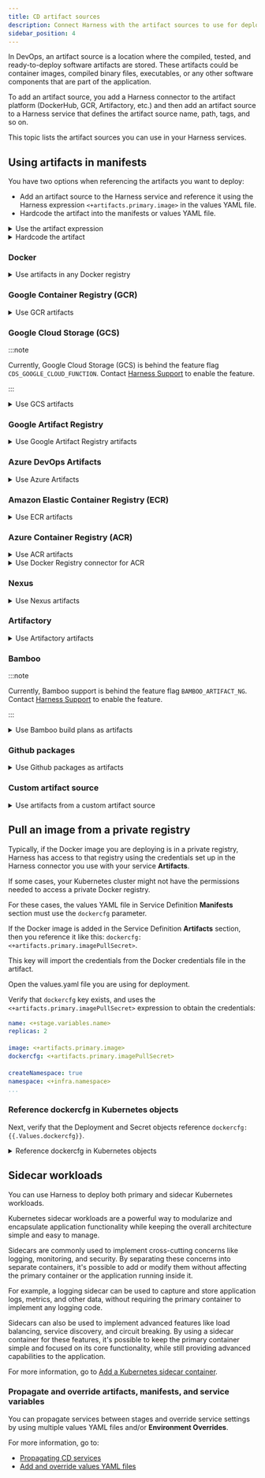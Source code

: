 ```yaml
---
title: CD artifact sources
description: Connect Harness with the artifact sources to use for deployments.
sidebar_position: 4
---
```


In DevOps, an artifact source is a location where the compiled, tested, and ready-to-deploy software artifacts are stored. These artifacts could be container images, compiled binary files, executables, or any other software components that are part of the application.

To add an artifact source, you add a Harness connector to the artifact platform (DockerHub, GCR, Artifactory, etc.) and then add an artifact source to a Harness service that defines the artifact source name, path, tags, and so on.

This topic lists the artifact sources you can use in your Harness services. 

## Using artifacts in manifests

You have two options when referencing the artifacts you want to deploy:

- Add an artifact source to the Harness service and reference it using the Harness expression `<+artifacts.primary.image>` in the values YAML file.
- Hardcode the artifact into the manifests or values YAML file.

<details>
<summary>Use the artifact expression</summary>

Add the image location to Harness as an artifact in the **Artifacts** section of the service.

![](static/kubernetes-services-07.png)

This allows you to reference the image in your values YAML files using the Harness expression `<+artifacts.primary.image>`.

```yaml
...  
image: <+artifacts.primary.image>  
...
```

You cannot use Harness variables expressions in your Kubernetes object manifest files. You can only use Harness variables expressions in values YAML files, or Kustomize Patch file.

When you select the artifact repo for the artifact, like a Docker Hub repo, you specify the artifact and tag/version to use. 

You can select a specific tag/version, use a [runtime input](https://developer.harness.io/docs/platform/references/runtime-inputs/) so that you are prompted for the tag/version when you run the pipeline, or you can use an Harness variable expression to pass in the tag/version at execution.

Here's an example where a runtime input is used and you select which image version/tag to deploy.

![](static/kubernetes-services-08.png)

With a Harness artifact, you can template your manifests, detaching them from a hardcoded location. This makes your manifests reusable and dynamic.

</details>

<details>
<summary>Hardcode the artifact</summary>

If a Docker image location is hardcoded in your Kubernetes manifest (for example, `image: nginx:1.14.2`), then you can simply add the manifest to Harness in **Manifests** and Kubernetes will pull the image during deployment.

When you hardcode the artifact in your manifests, any artifacts added to your Harness service are ignored.
</details>


### Docker

<details>
<summary>Use artifacts in any Docker registry</summary>

```mdx-code-block
import Tabs5 from '@theme/Tabs';
import TabItem5 from '@theme/TabItem';
```
```mdx-code-block
<Tabs5>
  <TabItem5 value="YAML" label="YAML" default>
```

To use a Docker artifact, you create or use a Harness connector to connect to your Docker repo and then use that connector in your Harness service and reference the artifact to use.

<details>
<summary>Docker connector YAML</summary>

```yaml
connector:
  name: Docker Hub with Pwd
  identifier: Docker_Hub_with_Pwd
  description: ""
  orgIdentifier: default
  projectIdentifier: CD_Docs
  type: DockerRegistry
  spec:
    dockerRegistryUrl: https://index.docker.io/v2/
    providerType: DockerHub
    auth:
      type: UsernamePassword
      spec:
        username: johndoe
        passwordRef: Docker_Hub_Pwd
    executeOnDelegate: false
```

</details>

<details>
<summary>Service using Docker artifact YAML</summary>

```yaml
service:
  name: Example K8s2
  identifier: Example_K8s2
  serviceDefinition:
    type: Kubernetes
    spec:
      manifests:
        - manifest:
            identifier: myapp
            type: K8sManifest
            spec:
              store:
                type: Harness
                spec:
                  files:
                    - /Templates/deployment.yaml
              valuesPaths:
                - /values.yaml
              skipResourceVersioning: false
      artifacts:
        primary:
          primaryArtifactRef: <+input>
          sources:
            - spec:
                connectorRef: Docker_Hub_with_Pwd
                imagePath: library/nginx
                tag: stable-perl
              identifier: myimage
              type: DockerRegistry
  gitOpsEnabled: false

```
</details>



```mdx-code-block
  </TabItem5>
  <TabItem5 value="API" label="API">
```

Create the Docker connector using the [Create a Connector](https://apidocs.harness.io/tag/Connectors#operation/createConnector) API.

<details>
<summary>Docker connector example</summary>

```yaml
curl --location --request POST 'https://app.harness.io/gateway/ng/api/connectors?accountIdentifier=123456' \
--header 'Content-Type: text/yaml' \
--header 'x-api-key: pat.123456.123456' \
--data-raw 'connector:
  name: dockerhub
  identifier: dockerhub
  description: ""
  tags: {}
  orgIdentifier: default
  projectIdentifier: APISample
  type: DockerRegistry
  spec:
    dockerRegistryUrl: https://index.docker.io/v2/
    providerType: DockerHub
    auth:
      type: Anonymous'
```
</details>

Create a service with an artifact source that uses the connector using the [Create Services](https://apidocs.harness.io/tag/Services#operation/createServicesV2) API.


```mdx-code-block
  </TabItem5>
  <TabItem5 value="Terraform Provider" label="Terraform Provider">
```

For the Terraform Provider Docker connector resource, go to [harness_platform_connector_docker](https://registry.terraform.io/providers/harness/harness/latest/docs/resources/platform_connector_docker).

<details>
<summary>Docker connector example</summary>

```json
# credentials anonymous
resource "harness_platform_connector_docker" "test" {
  identifier  = "identifer"
  name        = "name"
  description = "test"
  tags        = ["foo:bar"]

  type               = "DockerHub"
  url                = "https://hub.docker.com"
  delegate_selectors = ["harness-delegate"]
}

# credentials username password
resource "harness_platform_connector_docker" "test" {
  identifier  = "identifer"
  name        = "name"
  description = "test"
  tags        = ["foo:bar"]

  type               = "DockerHub"
  url                = "https://hub.docker.com"
  delegate_selectors = ["harness-delegate"]
  credentials {
    username     = "admin"
    password_ref = "account.secret_id"
  }
}
```
</details>

For the Terraform Provider service resource, go to [harness_platform_service](https://registry.terraform.io/providers/harness/harness/latest/docs/resources/platform_service).

<details>
<summary>Service example</summary>

```json
resource "harness_platform_service" "example" {
  identifier  = "identifier"
  name        = "name"
  description = "test"
  org_id      = "org_id"
  project_id  = "project_id"

  ## SERVICE V2 UPDATE
  ## We now take in a YAML that can define the service definition for a given Service
  ## It isn't mandatory for Service creation 
  ## It is mandatory for Service use in a pipeline

 yaml = <<-EOT
              service:
                name: Example K8s2
                identifier: Example_K8s2
                serviceDefinition:
                  type: Kubernetes
                  spec:
                    manifests:
                      - manifest:
                          identifier: myapp
                          type: K8sManifest
                          spec:
                            store:
                              type: Harness
                              spec:
                                files:
                                  - /Templates/deployment.yaml
                            valuesPaths:
                              - /values.yaml
                            skipResourceVersioning: false
                    artifacts:
                      primary:
                        primaryArtifactRef: <+input>
                        sources:
                          - spec:
                              connectorRef: Docker_Hub_with_Pwd
                              imagePath: library/nginx
                              tag: stable-perl
                            identifier: myimage
                            type: DockerRegistry
                gitOpsEnabled: false
              EOT
}
```
</details>

```mdx-code-block
  </TabItem5>
  <TabItem5 value="Harness Manager" label="Harness Manager">
```

To add an artifact from a Docker registry, do the following:

1. In your project, in CD (Deployments), select **Services**.
2. Select **Manage Services**, and then select **New Service**.
3. Enter a name for the service and select **Save**.
4. Select **Configuration**.
5. In **Service Definition**, select **Kubernetes**.
6. In **Artifacts**, select **Add Artifact Source**.
7. In **Select Artifact Repository Type**, select the registry where your Docker artifact is hosted. For this example, we'll select **Docker Registry**, and then click **Continue**.
8. Select or create a [Docker Registry Connector](https://developer.harness.io/docs/platform/connectors/cloud-providers/ref-cloud-providers/docker-registry-connector-settings-reference/).
9.  Select **Continue**.
10. In **Artifact Source Name**, enter a name that identifies your artifact.
11. In **Image path**, enter the name of the artifact you want to deploy, such as `library/nginx` or `jsmtih/privateimage`.

    Official images in public repos often need the label `library`, e.g. `library/tomcat`.

    Wildcards are not supported.
12. In **Tag**, enter or select the [Docker image tag](https://docs.docker.com/engine/reference/commandline/tag/) for the image.
    
    ![](static/kubernetes-services-09.png)
13. Click **Submit**.
14. The Artifact is added to the Service Definition.

```mdx-code-block
  </TabItem5>
</Tabs5>
```

#### Important notes

- For pulling Docker images from Docker repos, Harness is restricted by the limits of the Docker repo. For example, [Docker Hub limits](https://docs.docker.com/docker-hub/download-rate-limit/).
- The maximum number of artifact image tags fetched by Harness that is 10000.

</details>




### Google Container Registry (GCR)

<details>
<summary>Use GCR artifacts</summary>

You connect to GCR using a Harness GCP Connector. For details on all the GCR requirements for the GCP Connector, see [Google Cloud Platform (GCP) Connector Settings Reference](https://developer.harness.io/docs/platform/Connectors/Cloud-providers/ref-cloud-providers/gcs-connector-settings-reference).

```mdx-code-block
import Tabs6 from '@theme/Tabs';
import TabItem6 from '@theme/TabItem';
```
```mdx-code-block
<Tabs6>
  <TabItem6 value="YAML" label="YAML" default>
```

To use a GCR artifact, you create or use a Harness GCP Connector to connect to GCR repo and then use that connector in your Harness service and reference the artifact to use.

<details>
<summary>GCP connector YAML</summary>

This example uses a Harness delegate installed in GCP for credentials.

```yaml
connector:
  name: GCR
  identifier: GCR
  description: ""
  orgIdentifier: default
  projectIdentifier: CD_Docs
  type: Gcp
  spec:
    credential:
      type: InheritFromDelegate
    delegateSelectors:
      - gcpdocplay
    executeOnDelegate: true
```

</details>

<details>
<summary>Service using GCR artifact YAML</summary>

```yaml
service:
  name: Google Artifact
  identifier: Google_Artifact
  serviceDefinition:
    type: Kubernetes
    spec:
      manifests:
        - manifest:
            identifier: manifests
            type: K8sManifest
            spec:
              store:
                type: Harness
                spec:
                  files:
                    - account:/Templates
              valuesPaths:
                - account:/values.yaml
              skipResourceVersioning: false
      artifacts:
        primary:
          primaryArtifactRef: <+input>
          sources:
            - spec:
                connectorRef: GCR
                imagePath: docs-play/todolist-sample
                tag: <+input>
                registryHostname: gcr.io
              identifier: myapp
              type: Gcr
  gitOpsEnabled: false
```
</details>

```mdx-code-block
  </TabItem6>
  <TabItem6 value="API" label="API">
```
Create the GCR connector using the [Create a Connector](https://apidocs.harness.io/tag/Connectors#operation/createConnector) API.

<details>
<summary>GCR connector example</summary>

```curl
curl --location --request POST 'https://app.harness.io/gateway/ng/api/connectors?accountIdentifier=12345' \
--header 'Content-Type: text/yaml' \
--header 'x-api-key: pat.12345.6789' \
--data-raw 'connector:
  name: GCRexample
  identifier: GCRexample
  description: ""
  orgIdentifier: default
  projectIdentifier: CD_Docs
  type: Gcp
  spec:
    credential:
      type: InheritFromDelegate
    delegateSelectors:
      - gcpdocplay
    executeOnDelegate: true'
```
</details>

Create a service with an artifact source that uses the connector using the [Create Services](https://apidocs.harness.io/tag/Services#operation/createServicesV2) API.

```mdx-code-block
  </TabItem6>
  <TabItem6 value="Terraform Provider" label="Terraform Provider">
```

For the Terraform Provider GCP connector resource, go to [harness_platform_connector_gcp](https://registry.terraform.io/providers/harness/harness/latest/docs/resources/platform_connector_gcp).

<details>
<summary>GCP connector example</summary>

```json
# Credential manual
resource "harness_platform_connector_gcp" "test" {
  identifier  = "identifier"
  name        = "name"
  description = "test"
  tags        = ["foo:bar"]

  manual {
    secret_key_ref     = "account.secret_id"
    delegate_selectors = ["harness-delegate"]
  }
}

# Credentials inherit_from_delegate
resource "harness_platform_connector_gcp" "test" {
  identifier  = "identifier"
  name        = "name"
  description = "test"
  tags        = ["foo:bar"]

  inherit_from_delegate {
    delegate_selectors = ["harness-delegate"]
  }
}
```
</details>

For the Terraform Provider service resource, go to [harness_platform_service](https://registry.terraform.io/providers/harness/harness/latest/docs/resources/platform_service).

```mdx-code-block
  </TabItem6>
  <TabItem6 value="Harness Manager" label="Harness Manager">
```

You connect to GCR using a Harness GCP Connector. For details on all the GCR requirements for the GCP Connector, see [Google Cloud Platform (GCP) Connector Settings Reference](https://developer.harness.io/docs/platform/connectors/cloud-providers/connect-to-google-cloud-platform-gcp/).

To add an artifact from GCR, do the following:

1. In your project, in CD (Deployments), select **Services**.
2. Select **Manage Services**, and then select **New Service**.
3. Enter a name for the service and select **Save**.
4. Select **Configuration**.
5. In **Service Definition**, select **Kubernetes**.
6. In **Artifacts**, select **Add Artifact Source**.
7. In **Select Artifact Repository Type**, click **GCR**, and then click **Continue**.
8. In **GCR Repository**, select or create a [Google Cloud Platform (GCP) Connector](https://developer.harness.io/docs/platform/connectors/cloud-providers/connect-to-google-cloud-platform-gcp/) that connects to the GCP account where the GCR registry is located.
9. Click **Continue**.
10. In **Artifact Source Name**, enter a name for the artifact.
11. In **GCR Registry URL**, select the GCR registry host name, for example `gcr.io`.
12. In **Image Path**, enter the name of the artifact you want to deploy.

    Images in repos need to reference a path starting with the project Id that the artifact is in, for example: `myproject-id/image-name`.
13. In **Tag**, enter or select the [Docker image tag](https://docs.docker.com/engine/reference/commandline/tag/) for the image or select a [runtime input or expression](https://developer.harness.io/docs/platform/references/runtime-inputs/).
    
    ![](static/kubernetes-services-10.png)
    
    If you use runtime input, when you deploy the pipeline, Harness will pull the list of tags from the repo and prompt you to select one.
14. Click **Submit**.
    
    The Artifact is added to the **Service Definition**.

```mdx-code-block
  </TabItem6>
</Tabs6>
```

#### Permissions

For Google Container Registry (GCR), the following roles are required:

- Storage Object Viewer (roles/storage.objectViewer)
- Storage Object Admin (roles/storage.objectAdmin)

For more information, go to the GCP documentation about [Cloud IAM roles for Cloud Storage](https://cloud.google.com/storage/docs/access-control/iam-roles).

Ensure the Harness delegate you have installed can reach `storage.cloud.google.com` and your GCR registry host name, for example `gcr.io`. 

</details>

### Google Cloud Storage (GCS)

:::note

Currently, Google Cloud Storage (GCS) is behind the feature flag `CDS_GOOGLE_CLOUD_FUNCTION`. Contact [Harness Support](mailto:support@harness.io) to enable the feature.

:::

<details>
<summary>Use GCS artifacts</summary>

You connect to GCS using a Harness GCP Connector. For details on all the GCS requirements for the GCP Connector, see [Google Cloud Platform (GCP) Connector Settings Reference](https://developer.harness.io/docs/platform/Connectors/Cloud-providers/ref-cloud-providers/gcs-connector-settings-reference).

```mdx-code-block
import Tabs13 from '@theme/Tabs';
import TabItem13 from '@theme/TabItem';
```
```mdx-code-block
<Tabs13>
  <TabItem13 value="YAML" label="YAML" default>
```

To use a GCS artifact, you create or use a Harness GCP Connector to connect to GCS bucket and then use that connector in your Harness service and reference the artifact to use.

<details>
<summary>GCP connector YAML</summary>

This example uses a Harness delegate installed in GCP for credentials.

```yaml
connector:
  name: GCS
  identifier: GCS
  description: ""
  orgIdentifier: default
  projectIdentifier: CD_Docs
  type: 
  spec:
    credential:
      type: InheritFromDelegate
    delegateSelectors:
      - gcpdocplay
    executeOnDelegate: true
```

</details>

<details>
<summary>Service using GCS artifact YAML</summary>

```yaml
service:
  name: GCS
  identifier: GCS
  tags: {}
  serviceDefinition:
    spec:
      artifacts:
        primary:
          primaryArtifactRef: <+input>
          sources:
            - spec:
                connectorRef: GCP_Connector
                project: myapp
                bucket: functions
                artifactPath: myfunction.zip
              identifier: myfunction
              type: GoogleCloudStorage
      manifests:
        - manifest:
            identifier: myfunction
            type: GoogleCloudFunctionDefinition
            spec:
              store:
                type: Harness
                spec:
                  files:
                    - /google-cloud-function/myfunction
    type: GoogleCloudFunctions
```
</details>

```mdx-code-block
  </TabItem13>
  <TabItem13 value="API" label="API">
```
Create the GCP connector using the [Create a Connector](https://apidocs.harness.io/tag/Connectors#operation/createConnector) API.

<details>
<summary>GCP connector example</summary>

```curl
--header 'Content-Type: text/yaml' \
--header 'x-api-key: pat.12345.6789' \
--data-raw 'connector:
  name: GCXexample
  identifier: GCSexample
  description: ""
  orgIdentifier: default
  projectIdentifier: CD_Docs
  type: Gcp
  spec:
    credential:
      type: InheritFromDelegate
    delegateSelectors:
      - gcpdocplay
    executeOnDelegate: true'
```
</details>

Create a service with an artifact source that uses the connector using the [Create Services](https://apidocs.harness.io/tag/Services#operation/createServicesV2) API.

```mdx-code-block
  </TabItem13>
  <TabItem13 value="Terraform Provider" label="Terraform Provider">
```

For the Terraform Provider GCP connector resource, go to [harness_platform_connector_gcp](https://registry.terraform.io/providers/harness/harness/latest/docs/resources/platform_connector_gcp).

<details>
<summary>GCP connector example</summary>

```json
# Credential manual
resource "harness_platform_connector_gcp" "test" {
  identifier  = "identifier"
  name        = "name"
  description = "test"
  tags        = ["foo:bar"]

  manual {
    secret_key_ref     = "account.secret_id"
    delegate_selectors = ["harness-delegate"]
  }
}

# Credentials inherit_from_delegate
resource "harness_platform_connector_gcp" "test" {
  identifier  = "identifier"
  name        = "name"
  description = "test"
  tags        = ["foo:bar"]

  inherit_from_delegate {
    delegate_selectors = ["harness-delegate"]
  }
}
```
</details>

For the Terraform Provider service resource, go to [harness_platform_service](https://registry.terraform.io/providers/harness/harness/latest/docs/resources/platform_service).

```mdx-code-block
  </TabItem13>
  <TabItem13 value="Harness Manager" label="Harness Manager">
```


You connect to GCS using a Harness GCP Connector. For details on all the GCS requirements for the GCP Connector, see [Google Cloud Platform (GCP) Connector Settings Reference](https://developer.harness.io/docs/platform/connectors/cloud-providers/connect-to-google-cloud-platform-gcp/).

To add an artifact from GCS, do the following:

1. In your project, in CD (Deployments), select **Services**.
2. Select **Manage Services**, and then select **New Service**.
3. Enter a name for the service and select **Save**.
4. Select **Configuration**.
5. In **Service Definition**, select **Google Cloud Functions**.
6. In **Artifacts**, select **Add Artifact Source**.
7. In **Select Artifact Repository Type**, click **Google Cloud Storage**, and then click **Continue**.
8. In **Google Cloud Storage Repository**, select or create a [Google Cloud Platform (GCP) Connector](https://developer.harness.io/docs/platform/connectors/cloud-providers/connect-to-google-cloud-platform-gcp/) that connects to the GCP account where the GCS bucket is located.
9. Click **Continue**.
10. In **Project**, select the GCP project where the bucket is located.
11. In **Bucket**, select the GCS bucket.
12. In **Artifact Path**, select the name of the artifact you want to deploy.
13. Click **Submit**.
    
    The Artifact is added to the **Service Definition**.

```mdx-code-block
  </TabItem13>
</Tabs13>
```

#### Permissions

For Google Cloud Storage (GCS), the following roles are required:

- Storage Object Viewer (roles/storage.objectViewer)
- Storage Object Admin (roles/storage.objectAdmin)

For more information, go to the GCP documentation about [Cloud IAM roles for Cloud Storage](https://cloud.google.com/storage/docs/access-control/iam-roles).

</details>

### Google Artifact Registry

<details>
<summary>Use Google Artifact Registry artifacts</summary>

You connect to Google Artifact Registry using a Harness GCP Connector. 

For details on all the Google Artifact Registry requirements for the GCP Connector, see [Google Cloud Platform (GCP) Connector Settings Reference](https://developer.harness.io/docs/platform/connectors/cloud-providers/connect-to-google-cloud-platform-gcp/).

```mdx-code-block
import Tabs7 from '@theme/Tabs';
import TabItem7 from '@theme/TabItem';
```
```mdx-code-block
<Tabs7>
  <TabItem7 value="YAML" label="YAML" default>
```

This example uses a Harness delegate installed in GCP for credentials.

<details>
<summary>Google Artifact Registry connector YAML</summary>

```yaml
connector:
  name: Google Artifact Registry
  identifier: Google_Artifact_Registry
  description: ""
  orgIdentifier: default
  projectIdentifier: CD_Docs
  type: Gcp
  spec:
    credential:
      type: InheritFromDelegate
    delegateSelectors:
      - gcpdocplay
    executeOnDelegate: true
```
</details>

<details>
<summary>Service using Google Artifact Registry artifact YAML</summary>

```yaml
service:
  name: Google Artifact Registry
  identifier: Google_Artifact_Registry
  tags: {}
  serviceDefinition:
    spec:
      manifests:
        - manifest:
            identifier: myapp
            type: K8sManifest
            spec:
              store:
                type: Harness
                spec:
                  files:
                    - /Templates
              valuesPaths:
                - /values.yaml
              skipResourceVersioning: false
              enableDeclarativeRollback: false
      artifacts:
        primary:
          primaryArtifactRef: <+input>
          sources:
            - identifier: myapp
              spec:
                connectorRef: Google_Artifact_Registry
                repositoryType: docker
                project: docs-play
                region: us-central1
                repositoryName: quickstart-docker-repo
                package: quickstart-docker-repo
                version: <+input>
              type: GoogleArtifactRegistry
    type: Kubernetes

```
</details>

```mdx-code-block
  </TabItem7>
  <TabItem7 value="API" label="API">
```

Create the Google Artifact Registry connector using the [Create a Connector](https://apidocs.harness.io/tag/Connectors#operation/createConnector) API.

<details>
<summary>GCR connector example</summary>

```curl
curl --location --request POST 'https://app.harness.io/gateway/ng/api/connectors?accountIdentifier=12345' \
--header 'Content-Type: text/yaml' \
--header 'x-api-key: pat.12345.6789' \
--data-raw 'connector:
  name: Google Artifact Registry
  identifier: Google_Artifact_Registry
  description: ""
  orgIdentifier: default
  projectIdentifier: CD_Docs
  type: Gcp
  spec:
    credential:
      type: InheritFromDelegate
    delegateSelectors:
      - gcpdocplay
    executeOnDelegate: true'
```
</details>

Create a service with an artifact source that uses the connector using the [Create Services](https://apidocs.harness.io/tag/Services#operation/createServicesV2) API.


```mdx-code-block
  </TabItem7>
  <TabItem7 value="Terraform Provider" label="Terraform Provider">
```

For the Terraform Provider GCP connector resource, go to [harness_platform_connector_gcp](https://registry.terraform.io/providers/harness/harness/latest/docs/resources/platform_connector_gcp).

<details>
<summary>GCP connector example</summary>

```json
# Credential manual
resource "harness_platform_connector_gcp" "test" {
  identifier  = "identifier"
  name        = "name"
  description = "test"
  tags        = ["foo:bar"]

  manual {
    secret_key_ref     = "account.secret_id"
    delegate_selectors = ["harness-delegate"]
  }
}

# Credentials inherit_from_delegate
resource "harness_platform_connector_gcp" "test" {
  identifier  = "identifier"
  name        = "name"
  description = "test"
  tags        = ["foo:bar"]

  inherit_from_delegate {
    delegate_selectors = ["harness-delegate"]
  }
}
```
</details>

For the Terraform Provider service resource, go to [harness_platform_service](https://registry.terraform.io/providers/harness/harness/latest/docs/resources/platform_service).

```mdx-code-block
  </TabItem7>
  <TabItem7 value="Harness Manager" label="Harness Manager">
```

You connect to Google Artifact Registry using a Harness GCP Connector. 

For details on all the Google Artifact Registry requirements for the GCP Connector, see [Google Cloud Platform (GCP) Connector Settings Reference](https://developer.harness.io/docs/platform/connectors/cloud-providers/connect-to-google-cloud-platform-gcp/).

To add an artifact from Google Artifact Registry, do the following:


1. In your project, in CD (Deployments), select **Services**.
2. Select **Manage Services**, and then select **New Service**.
3. Enter a name for the service and select **Save**.
4. Select **Configuration**.
5. In **Service Definition**, select **Kubernetes**.
6. In **Artifacts**, select **Add Artifact Source**.
7. In **Artifact Repository Type**, select **Google Artifact Registry**, and then select **Continue**.
8. In **GCP Connector**, select or create a [Google Cloud Platform (GCP) Connector](https://developer.harness.io/docs/platform/connectors/cloud-providers/connect-to-google-cloud-platform-gcp/) that connects to the GCP account where the Google Artifact Registry is located. 
9. Select **Continue**.
10. In **Artifact Details**, you are basically creating the pull command. For example:
    
    ```
    docker pull us-central1-docker.pkg.dev/docs-play/quickstart-docker-repo/quickstart-image:v1.0
    ```
12. In **Artifact Source Name**, enter a name for the artifact.
13. In **Repository Type**, select the format of the artifact.
14. In **Project**, enter the Id of the GCP project.
15. In **Region**, select the region where the repo is located.
16. In **Repository Name**, enter the name of the repo.
17. In **Package**, enter the artifact name.
18. In **Version Details**, select **Value** or **Regex**.
19. In **Version**, enter or select the [Docker image tag](https://docs.docker.com/engine/reference/commandline/tag/).
    
    ![](static/kubernetes-services-11.png)
    If you use runtime input, when you deploy the pipeline, Harness will pull the list of tags from the repo and prompt you to select one.

    :::note
    
    If you used Fixed Value in **Version** and Harness is not able to fetch the image tags, ensure that the GCP service account key used in the GCP connector credentials, or in the service account used to install the Harness delegate, has the required permissions. See the **Permissions** tab in this documentation. 
    
    :::
20. Click **Submit**.
    The Artifact is added to the **Service Definition**.


```mdx-code-block
  </TabItem7>
</Tabs7>
```

#### Permissions

For Google Artifact Registry, the following roles are required:

- Artifact Registry Reader
- Artifact Registry Writer

For more information, go to the GCP documentation [Configure roles and permissions](https://cloud.google.com/artifact-registry/docs/access-control).

Ensure the Harness delegate you have installed can reach your Google Artifact Registry region, for example `us-central1`. 

</details>


### Azure DevOps Artifacts

<details>
<summary>Use Azure Artifacts</summary>

You connect to your Azure DevOps artifacts using a Harness Azure Artifacts connector.

```mdx-code-block
import Tabs15 from '@theme/Tabs';
import TabItem15 from '@theme/TabItem';
```

<Tabs15>
  <TabItem15 value="YAML" label="YAML" default>


<details>
<summary>Azure Artifacts connector YAML</summary>

```yaml
connector:
  name: Azure Artifacts
  identifier: Azure_Artifacts
  description: ""
  orgIdentifier: default
  projectIdentifier: CD_Docs
  type: AzureArtifacts
  spec:
    azureArtifactsUrl: https://dev.azure.com/garvit-test
    auth:
      spec:
        type: PersonalAccessToken
        spec:
          tokenRef: azureartifactspat
    delegateSelectors:
      - gcpdocplay
    executeOnDelegate: true
```

</details>


<details>
<summary>Service using Azure Artifacts artifact YAML</summary>

```yaml
service:
  name: Azure Artifacts
  identifier: Azure_Artifacts
  tags: {}
  serviceDefinition:
    spec:
      artifacts:
        primary:
          primaryArtifactRef: <+input>
          sources:
            - identifier: mypackage
              spec:
                connectorRef: Azure_Artifacts
                scope: org
                feed: garvit-test
                packageType: maven
                package: com.mycompany.app:my-app
                version: 1.1-SNAPSHOT
              type: AzureArtifacts
    type: Ssh
```

</details>



```mdx-code-block
  </TabItem15>
  <TabItem15 value="API" label="API">
```

<details>
<summary>Azure Artifact connector example</summary>

Create the Azure Artifact connector using the [Create a Connector](https://apidocs.harness.io/tag/Connectors#operation/createConnector) API.


```yaml
curl --location --request POST 'https://app.harness.io/gateway/ng/api/connectors?accountIdentifier=12345' \
--header 'Content-Type: text/yaml' \
--header 'x-api-key: pat.12345.6789' \
--data-raw 'connector:
  name: Azure Artifacts
  identifier: Azure_Artifacts
  description: ""
  orgIdentifier: default
  projectIdentifier: CD_Docs
  type: AzureArtifacts
  spec:
    azureArtifactsUrl: https://dev.azure.com/garvit-test
    auth:
      spec:
        type: PersonalAccessToken
        spec:
          tokenRef: azureartifactspat
    delegateSelectors:
      - gcpdocplay
    executeOnDelegate: true'
```

</details>

Create a service with an artifact source that uses the connector using the [Create Services](https://apidocs.harness.io/tag/Services#operation/createServicesV2) API.

```mdx-code-block
  </TabItem15>
  <TabItem15 value="Harness Manager" label="Harness Manager">
```

<details>
<summary>Azure Artifact connector</summary>

1. In your Harness project, in **Connectors**, select **New Connector**, and then select **Azure Artifacts**.
2. Enter a name for the connector, and select **Continue**.
3. In **Azure Artifacts URL**, enter the Azure DevOps organization URL, for example, `https://dev.azure.com/my-org`.
4. In **Personal Access Token**, enter a PAT token for the Azure DevOps organization, and select **Continue**.
5. In **Delegates Setup**, select a delegate that has network connectivity to the Azure Cloud.
6. Save the connector.

</details>


<details>
<summary>Add an Azure Artifact artifact</summary>

1. In a Harness service, select **Configuration**.
2. In **Deployment Type**, select one of the [supported deployment types](#deployment-type-support).
3. In **Artifacts**, select **Add Artifact Source**.
4. In **Specify Artifact Repository Type**, select **Azure Artifacts**, and select **Continue**.
5. In **Azure Artifacts Repository**, select or create an Azure Artifacts connector that connects to your Azure DevOps organization, and then select **Continue**.
6. In **Artifact Details**, enter the following:
   1. **Artifact Source Identifier:** Enter the name for the artifact in Harness.
   2. **Scope:** Select **Org** or **Project**.
   3. **Feed:** Select the artifact feed.
   4. **Package Name:** Select the name of the package on Azure Artifacts.
   5. **Version:** Select the artifact version to use or set the option as a runtime input or expression.
7. Select **Submit**.

<docimage path={require('./static/c5a9e07628ab8f1c79c71ba7f19750797af1321378f1008563e8d58595c70d74.png')} width="60%" height="60%" title="Click to view full size image" />

</details>



```mdx-code-block
  </TabItem15>
</Tabs15>
```


#### Deployment type support

Azure DevOps Artifacts are can be used with the following Harness deployment types:

- SSH
- WinRM
- Azure Web Apps
- Tanzu

#### Package type support

Currently, Harness supports Maven and Nuget package types only.

#### Azure DevOps URL

This is the URL in your browser when you are in the Azure DevOps organization containing the projects and feed(s) you want to use.

For example, in this URL, `https://dev.azure.com/garvit-test/sample-project/_packaging?_a=feed&feed=other-feed`, you only need to use `https://dev.azure.com/garvit-test` in Harness connector **Azure DevOps URL** setting.

#### Permissions

You use an Azure DevOps Personal Access Token (PAT) to authenticate with Azure.

Create a Personal Access token as described in [Authenticate access with personal access tokens](https://docs.microsoft.com/en-us/azure/devops/organizations/accounts/use-personal-access-tokens-to-authenticate?view=azure-devops&tabs=preview-page) from Azure.

Next, copy the token and paste it in the Harness Encrypted Text secret you use for the PAT in the Harness Azure Artifacts connector.

The PAT must have the **Read** permission in **Packaging**.

<docimage path={require('./static/ee464a7fb77650d47cc1c64d752f917cda4343824ba02ce64885894b5d506739.png')} width="60%" height="60%" title="Click to view full size image" />


</details>


### Amazon Elastic Container Registry (ECR)

<details>
<summary>Use ECR artifacts</summary>

You connect to ECR using a Harness AWS connector. For details on all the ECR requirements for the AWS connector, see [AWS Connector Settings Reference](https://developer.harness.io/docs/platform/Connectors/Cloud-providers/add-aws-connector).

```mdx-code-block
import Tabs8 from '@theme/Tabs';
import TabItem8 from '@theme/TabItem';
```
```mdx-code-block
<Tabs8>
  <TabItem8 value="YAML" label="YAML" default>
```

This example uses a Harness delegate installed in AWS for credentials.

<details>
<summary>ECR connector YAML</summary>

```yaml
connector:
  name: ECR
  identifier: ECR
  orgIdentifier: default
  projectIdentifier: CD_Docs
  type: Aws
  spec:
    credential:
      type: ManualConfig
      spec:
        accessKey: xxxxx
        secretKeyRef: secretaccesskey
      region: us-east-1
    delegateSelectors:
      - doc-immut
    executeOnDelegate: true
```
</details>

<details>
<summary>Service using ECR artifact YAML</summary>

```yaml
service:
  name: ECR
  identifier: ECR
  tags: {}
  serviceDefinition:
    spec:
      manifests:
        - manifest:
            identifier: myapp
            type: K8sManifest
            spec:
              store:
                type: Harness
                spec:
                  files:
                    - /values.yaml
              valuesPaths:
                - /Templates
              skipResourceVersioning: false
              enableDeclarativeRollback: false
      artifacts:
        primary:
          primaryArtifactRef: <+input>
          sources:
            - spec:
                connectorRef: ECR
                imagePath: todolist-sample
                tag: "1.0"
                region: us-east-1
              identifier: myapp
              type: Ecr
    type: Kubernetes
```
</details>

```mdx-code-block
  </TabItem8>
  <TabItem8 value="API" label="API">
```

Create the ECR connector using the [Create a Connector](https://apidocs.harness.io/tag/Connectors#operation/createConnector) API.

<details>
<summary>ECR connector example</summary>

```curl
curl --location --request POST 'https://app.harness.io/gateway/ng/api/connectors?accountIdentifier=12345' \
--header 'Content-Type: text/yaml' \
--header 'x-api-key: pat.12345.6789' \
--data-raw 'connector:
  name: ECR
  identifier: ECR
  orgIdentifier: default
  projectIdentifier: CD_Docs
  type: Aws
  spec:
    credential:
      type: ManualConfig
      spec:
        accessKey: xxxxx
        secretKeyRef: secretaccesskey
      region: us-east-1
    delegateSelectors:
      - doc-immut
    executeOnDelegate: true'
```
</details>

Create a service with an artifact source that uses the connector using the [Create Services](https://apidocs.harness.io/tag/Services#operation/createServicesV2) API.


```mdx-code-block
  </TabItem8>
  <TabItem8 value="Terraform Provider" label="Terraform Provider">
```

For the Terraform Provider ECR connector resource, go to [harness_platform_connector_aws](https://registry.terraform.io/providers/harness/harness/latest/docs/resources/platform_connector_aws).

<details>
<summary>ECR connector example</summary>

```json
# Credential manual
resource "harness_platform_connector_aws" "test" {
  identifier  = "identifier"
  name        = "name"
  description = "test"
  tags        = ["foo:bar"]

  manual {
    secret_key_ref     = "account.secret_id"
    delegate_selectors = ["harness-delegate"]
  }
}

# Credentials inherit_from_delegate
resource "harness_platform_connector_aws" "test" {
  identifier  = "identifier"
  name        = "name"
  description = "test"
  tags        = ["foo:bar"]

  inherit_from_delegate {
    delegate_selectors = ["harness-delegate"]
  }
}
```
</details>

For the Terraform Provider service resource, go to [harness_platform_service](https://registry.terraform.io/providers/harness/harness/latest/docs/resources/platform_service).

```mdx-code-block
  </TabItem8>
  <TabItem8 value="Harness Manager" label="Harness Manager">
```

You connect to ECR using a Harness AWS Connector. For details on all the ECR requirements for the AWS Connector, see [AWS Connector Settings Reference](https://developer.harness.io/docs/platform/Connectors/Cloud-providers/add-aws-connector).

To add an artifact from ECR, do the following:

1. In your project, in CD (Deployments), select **Services**.
2. Select **Manage Services**, and then select **New Service**.
3. Enter a name for the service and select **Save**.
4. Select **Configuration**.
5. In **Service Definition**, select **Kubernetes**.
6. In **Artifacts**, select **Add Artifact Source**.
7. In **Artifact Repository Type**, click **ECR**, and then select **Continue**.
8. In **ECR Repository**, select or create an [AWS connector](https://developer.harness.io/docs/platform/Connectors/Cloud-providers/add-aws-connector) that connects to the AWS account where the ECR registry is located.
9. Select **Continue**.
10. In **Artifact Details**, in **Region**, select the region where the artifact source is located.
11. In **Image Path**, enter the name of the artifact you want to deploy.
12. In **Tag**, enter or select the [Docker image tag](https://docs.docker.com/engine/reference/commandline/tag/) for the image.
    
    ![ECR artifact details](static/74fe6d9189f8f18b2e854598026ab1db27944dab47c3056f4ffaaab93582242a.png)
    
    If you use runtime input, when you deploy the pipeline, Harness will pull the list of tags from the repo and prompt you to select one.
13. Select **Submit**.
    
    The Artifact is added to the Service Definition.

    ![ECR artifact source in a service](static/769c54fe91e7497b4aef3733f128361457b933f1d0eccd0d9b3491f1da4ed0c7.png)


```mdx-code-block
  </TabItem8>
</Tabs8>
```

#### Permissions

Ensure that the AWS IAM user account you use in the AWS Connector has the following policy.

<details>
<summary>Pull from ECR policy</summary>

* **Policy Name:** `AmazonEC2ContainerRegistryReadOnly`
* **Policy ARN:** `arn:aws:iam::aws:policy/AmazonEC2ContainerRegistryReadOnly`
* **Description:** `Provides read-only access to Amazon EC2 Container Registry repositories.`
* **Policy JSON:**

```
{
  "Version": "2012-10-17",
  "Statement": [
      {
              "Effect": "Allow",
              "Action": [
                  "ecr:GetAuthorizationToken",
                  "ecr:BatchCheckLayerAvailability",
                  "ecr:GetDownloadUrlForLayer",
                  "ecr:GetRepositoryPolicy",
                  "ecr:DescribeRepositories",
                  "ecr:ListImages",
                  "ecr:DescribeImages",
                  "ecr:BatchGetImage"
              ],
              "Resource": "*"
      }
  ]
}
```

</details>

</details>



### Azure Container Registry (ACR)

<details>
<summary>Use ACR artifacts</summary>

You connect to ACR using a Harness Azure Connector. For details on all the Azure requirements for the Azure Connector, see [Add a Microsoft Azure cloud connector](https://developer.harness.io/docs/platform/Connectors/Cloud-providers/add-a-microsoft-azure-connector).


```mdx-code-block
import Tabs9 from '@theme/Tabs';
import TabItem9 from '@theme/TabItem';
```
```mdx-code-block
<Tabs9>
  <TabItem9 value="YAML" label="YAML" default>
```

This example uses a Harness delegate installed in Azure for credentials.

<details>
<summary>Azure connector for ACR YAML</summary>

```yaml
connector:
  name: ACR-docs
  identifier: ACRdocs
  description: ""
  orgIdentifier: default
  projectIdentifier: CD_Docs
  type: Azure
  spec:
    credential:
      type: ManualConfig
      spec:
        applicationId: xxxxx-xxxx-xxxx-xxxx-xxxxx
        tenantId: xxxxx-xxxx-xxxx-xxxx-xxxxx
        auth:
          type: Secret
          spec:
            secretRef: acrvalue
    azureEnvironmentType: AZURE
    executeOnDelegate: false
```
</details>

<details>
<summary>Service using ACR artifact YAML</summary>

```yaml
service:
  name: Azure with ACR
  identifier: Azure
  tags: {}
  serviceDefinition:
    spec:
      manifests:
        - manifest:
            identifier: myapp
            type: K8sManifest
            spec:
              store:
                type: Harness
                spec:
                  files:
                    - /Templates
              valuesPaths:
                - /values.yaml
              skipResourceVersioning: false
              enableDeclarativeRollback: false
      artifacts:
        primary:
          primaryArtifactRef: <+input>
          sources:
            - spec:
                connectorRef: ACRdocs
                tag: <+input>
                subscriptionId: <+input>
                registry: <+input>
                repository: <+input>
              identifier: myapp
              type: Acr
    type: Kubernetes
```
</details>

```mdx-code-block
  </TabItem9>
  <TabItem9 value="API" label="API">
```

Create the ACR connector using the [Create a Connector](https://apidocs.harness.io/tag/Connectors#operation/createConnector) API.

<details>
<summary>ACR connector example</summary>

```curl
curl --location --request POST 'https://app.harness.io/gateway/ng/api/connectors?accountIdentifier=12345' \
--header 'Content-Type: text/yaml' \
--header 'x-api-key: pat.12345.6789' \
--data-raw 'connector:
  name: ACR-docs
  identifier: ACRdocs
  description: ""
  orgIdentifier: default
  projectIdentifier: CD_Docs
  type: Azure
  spec:
    credential:
      type: ManualConfig
      spec:
        applicationId: xxxxx-xxxx-xxxx-xxxx-xxxxx
        tenantId: xxxxx-xxxx-xxxx-xxxx-xxxxx
        auth:
          type: Secret
          spec:
            secretRef: acrvalue
    azureEnvironmentType: AZURE
    executeOnDelegate: false'
```
</details>

Create a service with an artifact source that uses the connector using the [Create Services](https://apidocs.harness.io/tag/Services#operation/createServicesV2) API.


```mdx-code-block
  </TabItem9>
  <TabItem9 value="Terraform Provider" label="Terraform Provider">
```

For the Terraform Provider ACR connector resource, go to [harness_platform_connector_azure_cloud_provider](https://registry.terraform.io/providers/harness/harness/latest/docs/resources/platform_connector_azure_cloud_provider).

<details>
<summary>ACR connector example</summary>

```json
resource "harness_platform_connector_azure_cloud_provider" "manual_config_secret" {
  identifier  = "identifier"
  name        = "name"
  description = "example"
  tags        = ["foo:bar"]

  credentials {
    type = "ManualConfig"
    azure_manual_details {
      application_id = "application_id"
      tenant_id      = "tenant_id"
      auth {
        type = "Secret"
        azure_client_secret_key {
          secret_ref = "account.${harness_platform_secret_text.test.id}"
        }
      }
    }
  }

  azure_environment_type = "AZURE"
  delegate_selectors     = ["harness-delegate"]
}

resource "harness_platform_connector_azure_cloud_provider" "manual_config_certificate" {
  identifier  = "identifier"
  name        = "name"
  description = "example"
  tags        = ["foo:bar"]

  credentials {
    type = "ManualConfig"
    azure_manual_details {
      application_id = "application_id"
      tenant_id      = "tenant_id"
      auth {
        type = "Certificate"
        azure_client_key_cert {
          certificate_ref = "account.${harness_platform_secret_text.test.id}"
        }
      }
    }
  }

  azure_environment_type = "AZURE"
  delegate_selectors     = ["harness-delegate"]
}

resource "harness_platform_connector_azure_cloud_provider" "inherit_from_delegate_user_assigned_managed_identity" {
  identifier  = "identifier"
  name        = "name"
  description = "example"
  tags        = ["foo:bar"]

  credentials {
    type = "InheritFromDelegate"
    azure_inherit_from_delegate_details {
      auth {
        azure_msi_auth_ua {
          client_id = "client_id"
        }
        type = "UserAssignedManagedIdentity"
      }
    }
  }

  azure_environment_type = "AZURE"
  delegate_selectors     = ["harness-delegate"]
}

resource "harness_platform_connector_azure_cloud_provider" "inherit_from_delegate_system_assigned_managed_identity" {
  identifier  = "identifier"
  name        = "name"
  description = "example"
  tags        = ["foo:bar"]

  credentials {
    type = "InheritFromDelegate"
    azure_inherit_from_delegate_details {
      auth {
        type = "SystemAssignedManagedIdentity"
      }
    }
  }

  azure_environment_type = "AZURE"
  delegate_selectors     = ["harness-delegate"]
}
```
</details>

For the Terraform Provider service resource, go to [harness_platform_service](https://registry.terraform.io/providers/harness/harness/latest/docs/resources/platform_service).

```mdx-code-block
  </TabItem9>
  <TabItem9 value="Harness Manager" label="Harness Manager">
```

You connect to ACR using a Harness Azure Connector. For details on all the Azure requirements for the Azure Connector, see [Add a Microsoft Azure Cloud Connector](https://developer.harness.io/docs/platform/Connectors/Cloud-providers/add-a-microsoft-azure-connector).

To add an artifact from ACR, do the following:


1. In your project, in CD (Deployments), select **Services**.
2. Select **Manage Services**, and then select **New Service**.
3. Enter a name for the service and select **Save**.
4. Select **Configuration**.
5. In **Service Definition**, select **Kubernetes**.
6. In **Artifacts**, select **Add Artifact Source**.
7. In **Artifact Repository Type**, click **ACR**, and then select **Continue**.
8. In **ACR Repository**, select or create an [Azure Connector](https://developer.harness.io/docs/platform/Connectors/Cloud-providers/add-a-microsoft-azure-connector) that connects to the Azure account where the ACR registry is located.
9. Select **Continue**.
10. In **Artifact Details**, in **Subscription Id**, select the Subscription Id where the artifact source is located.
11. In **Registry**, select the ACR registry to use.
12. In **Repository**, select the repo to use.
13. In **Tag**, enter or select the tag for the image.
    
    ![](static/kubernetes-services-13.png)
    
    If you use runtime input, when you deploy the pipeline, Harness will pull the list of tags from the repo and prompt you to select one.
14. Click **Submit**.
    The artifact is added to the Service Definition.


```mdx-code-block
  </TabItem9>
</Tabs9>
```

#### Permissions

The Harness Azure connectors that you'll use to connect Harness to ACR must have the **Reader** role, at minimum. You can also use a custom role that includes the permissions of the Reader role.

<details>
<summary>Reader role information</summary>


![ACR Reader role](static/73cff0ac7d500c94998634b3885856b4eb37760f005ba1a413d3bd809b9e4e89.png)

The Reader role must be assigned at the Subscription or Resource Group level that is used by the Application (Client) Id that you'll use in the Azure connector's settings. The application must have permission to list all container registries.

:::tip

Make sure you:

- Don't put the Reader role in a different IAM section of Azure.
- Don't provide only the **AcrPull** role, instead of Reader. It might appear that the AcrPull role gives access to a specific registry, but Harness needs to list all registries.

:::

</details>

<details>
<summary>Custom role information</summary>

The following permissions (actions) are necessary for any Service Principal and/or Managed Identity user, regardless of whether you are using Kubernetes RBAC or Azure RBAC:
* `Microsoft.ContainerRegistry/registries/read`
* `Microsoft.ContainerRegistry/registries/builds/read`
* `Microsoft.ContainerRegistry/registries/metadata/read`
* `Microsoft.ContainerRegistry/registries/pull/read`
* `Microsoft.ContainerService/managedClusters/read`
* `Microsoft.ContainerService/managedClusters/listClusterUserCredential/action`
* `Microsoft.Resource/subscriptions/resourceGroup/read`

For Helm deployments, the version of Helm must be >= 3.2.0. The Harness `HELM_VERSION_3_8_0` feature flag must be activated.

You can't use Pod Assigned Managed Identity and System Assigned Managed Identity for the same cluster.

The following JSON sample creates a custom role with the required permissions. To use this sample, replace `xxxx` with the role name, subscription Id, and resource group Id.

```json
{
    "id": "/subscriptions/xxxx/providers/Microsoft.Authorization/roleDefinitions/xxxx",
    "properties": {
        "roleName": "xxxx",
        "description": "",
        "assignableScopes": [
            "/subscriptions/xxxx/resourceGroups/xxxx"
        ],
        "permissions": [
            {
                "actions": [],
                "notActions": [],
                "dataActions": [
                    "Microsoft.ContainerService/managedClusters/configmaps/read",
                    "Microsoft.ContainerService/managedClusters/configmaps/write",
                    "Microsoft.ContainerService/managedClusters/configmaps/delete",
                    "Microsoft.ContainerService/managedClusters/secrets/read",
                    "Microsoft.ContainerService/managedClusters/secrets/write",
                    "Microsoft.ContainerService/managedClusters/secrets/delete",
                    "Microsoft.ContainerService/managedClusters/apps/deployments/read",
                    "Microsoft.ContainerService/managedClusters/apps/deployments/write",
                    "Microsoft.ContainerService/managedClusters/apps/deployments/delete",
                    "Microsoft.ContainerService/managedClusters/events/read",
                    "Microsoft.ContainerService/managedClusters/events/write",
                    "Microsoft.ContainerService/managedClusters/events/delete",
                    "Microsoft.ContainerService/managedClusters/namespaces/read",
                    "Microsoft.ContainerService/managedClusters/nodes/read",
                    "Microsoft.ContainerService/managedClusters/pods/read",
                    "Microsoft.ContainerService/managedClusters/pods/write",
                    "Microsoft.ContainerService/managedClusters/pods/delete",
                    "Microsoft.ContainerService/managedClusters/services/read",
                    "Microsoft.ContainerService/managedClusters/services/write",
                    "Microsoft.ContainerService/managedClusters/services/delete",
                    "Microsoft.ContainerService/managedClusters/apps/statefulsets/read",
                    "Microsoft.ContainerService/managedClusters/apps/statefulsets/write",
                    "Microsoft.ContainerService/managedClusters/apps/statefulsets/delete",
                    "Microsoft.ContainerService/managedClusters/apps/replicasets/read",
                    "Microsoft.ContainerService/managedClusters/apps/replicasets/write",
                    "Microsoft.ContainerService/managedClusters/apps/replicasets/delete"
                ],
                "notDataActions": []
            }
        ]
    }
}
```
</details>

#### Important notes

- Harness supports 500 images from an ACR repo. If you don't see some of your images, then you might have exceeded this limit. This is the result of an Azure API limitation.
- If you connect to an ACR repo via the platform-agnostic Docker Connector, the limit is 100.

</details>

<details>
<summary>Use Docker Registry connector for ACR</summary>

If you do not want to centrally manage service principles for access to ACR, you can use the platform-agnostic Docker Registry connector and [repository-scoped permissions](https://learn.microsoft.com/en-us/azure/container-registry/container-registry-repository-scoped-permissions) to connect Harness to ACR.

To use the Docker Registry connector to connect to ACR, do the following:

1. In Azure ACR, in **Repository permissions**, select **Tokens**.
   
  <docimage path={require('./static/cfe33a0df139ae4c13d3b191c3fe1b160a0d79dd337fc16dac88be1cbdf582a4.png')} width="30%" height="30%" title="Click to view full size image" />  

2. Create a new token and scope map.
   
  <docimage path={require('./static/6eacbefee02319d23d749a69a7adcd66666c6e7036efb267bfc37454cea6c6a6.png')} width="60%" height="60%" title="Click to view full size image" />  

3.  Generate the password for the token.
   
  <docimage path={require('./static/feacb89196f0649e37019b63020dc2faab70f04b135a872f21599b07b42b7cf5.png')} width="60%" height="60%" title="Click to view full size image" />  

3.  In Harness, create a new Docker Registry connector. 
4.  For **Provider Type**, select **Other**.
5.  Select **Username and Password** for **Authentication**, and use the username and password for the ACR token.
   
  <docimage path={require('./static/f9b3efd13ddb3f9bd25f1686d4154bfc281501be9b9c75e5c8660858a64284ed.png')} width="60%" height="60%" title="Click to view full size image" />

</details>


### Nexus

<details>
<summary>Use Nexus artifacts</summary>

You connect to Nexus using a Harness Nexus Connector. For details on all the requirements for the Nexus Connector, see [Nexus Connector Settings Reference](https://developer.harness.io/docs/platform/pipelines/w_pipeline-steps-reference/nexus-connector-settings-reference/).

```mdx-code-block
import Tabs10 from '@theme/Tabs';
import TabItem10 from '@theme/TabItem';
```
```mdx-code-block
<Tabs10>
  <TabItem10 value="YAML" label="YAML" default>
```

<details>
<summary>Nexus connector YAML</summary>

```yaml
connector:
  name: Harness Nexus
  identifier: Harness_Nexus
  description: ""
  orgIdentifier: default
  projectIdentifier: CD_Docs
  type: HttpHelmRepo
  spec:
    helmRepoUrl: https://nexus3.dev.harness.io/repository/test-helm/
    auth:
      type: UsernamePassword
      spec:
        username: harnessadmin
        passwordRef: nexus3pwd
    delegateSelectors:
      - gcpdocplay
```
</details>

<details>
<summary>Service using Nexus artifact YAML</summary>

```yaml
service:
  name: Nexus Example
  identifier: Nexus_Example
  tags: {}
  serviceDefinition:
    spec:
      manifests:
        - manifest:
            identifier: myapp
            type: K8sManifest
            spec:
              store:
                type: Harness
                spec:
                  files:
                    - /Templates
              valuesPaths:
                - /values.yaml
              skipResourceVersioning: false
              enableDeclarativeRollback: false
      artifacts:
        primary:
          primaryArtifactRef: <+input>
          sources:
            - spec:
                connectorRef: account.Harness_Nexus
                repository: todolist
                repositoryFormat: docker
                tag: "4.0"
                spec:
                  artifactPath: nginx
                  repositoryPort: "6661"
              identifier: myapp
              type: Nexus3Registry
    type: Kubernetes
```
</details>


```mdx-code-block
  </TabItem10>
  <TabItem10 value="API" label="API">
```

Create the Nexus connector using the [Create a Connector](https://apidocs.harness.io/tag/Connectors#operation/createConnector) API.

<details>
<summary>Nexus connector example</summary>

```curl
curl --location --request POST 'https://app.harness.io/gateway/ng/api/connectors?accountIdentifier=12345' \
--header 'Content-Type: text/yaml' \
--header 'x-api-key: pat.12345.6789' \
--data-raw 'connector:
  name: Harness Nexus
  identifier: Harness_Nexus
  description: ""
  orgIdentifier: default
  projectIdentifier: CD_Docs
  type: HttpHelmRepo
  spec:
    helmRepoUrl: https://nexus3.dev.harness.io/repository/test-helm/
    auth:
      type: UsernamePassword
      spec:
        username: harnessadmin
        passwordRef: nexus3pwd
    delegateSelectors:
      - gcpdocplay'
```
</details>

Create a service with an artifact source that uses the connector using the [Create Services](https://apidocs.harness.io/tag/Services#operation/createServicesV2) API.


```mdx-code-block
  </TabItem10>
  <TabItem10 value="Terraform Provider" label="Terraform Provider">
```

For the Terraform Provider Nexus connector resource, go to [harness_platform_connector_nexus](https://registry.terraform.io/providers/harness/harness/latest/docs/resources/platform_connector_nexus).

<details>
<summary>Nexus connector example</summary>

```json
# Credentials username password
resource "harness_platform_connector_nexus" "test" {
  identifier  = "identifier"
  name        = "name"
  description = "test"
  tags        = ["foo:bar"]

  url                = "https://nexus.example.com"
  delegate_selectors = ["harness-delegate"]
  version            = "3.x"
  credentials {
    username     = "admin"
    password_ref = "account.secret_id"
  }
}

# Credentials anonymous
resource "harness_platform_connector_nexus" "test" {
  identifier  = "identifier"
  name        = "name"
  description = "test"
  tags        = ["foo:bar"]

  url                = "https://nexus.example.com"
  version            = "version"
  delegate_selectors = ["harness-delegate"]
}
```
</details>

For the Terraform Provider service resource, go to [harness_platform_service](https://registry.terraform.io/providers/harness/harness/latest/docs/resources/platform_service).


```mdx-code-block
  </TabItem10>
  <TabItem10 value="Harness Manager" label="Harness Manager">
```

You connect to Nexus using a Harness Nexus Connector. For details on all the requirements for the Nexus Connector, see [Nexus Connector Settings Reference](https://developer.harness.io/docs/platform/Connectors/Artifact-Repositories/connect-to-an-artifact-repo).

To add an artifact from Nexus, do the following:

1. In your project, in CD (Deployments), select **Services**.
2. Select **Manage Services**, and then select **New Service**.
3. Enter a name for the service and select **Save**.
4. Select **Configuration**.
5. In **Service Definition**, select **Kubernetes**.
6. In **Artifacts**, click **Add Artifact Source**.
7. In **Artifact Repository Type**, click **Nexus**, and then select **Continue**.
8. In **Nexus Repository**, select of create a Nexus Connector that connects to the Nexus account where the repo is located. 
9. Select **Continue**.
10. Select **Repository URL** or **Repository Port**.
    
    + **Repository Port** is more commonly used and can be taken from the repo settings. Each repo uses its own port.
    + **Repository URL** is typically used for a custom infrastructure (for example, when Nexus is hosted behind a reverse proxy).
11. In **Repository**, enter the name of the repo.
12. In **Artifact Path**, enter the path to the artifact you want.
13. In **Tag**, enter or select the [Docker image tag](https://docs.docker.com/engine/reference/commandline/tag/) for the image.
    
    ![](static/kubernetes-services-14.png)
    
    If you use runtime input, when you deploy the pipeline, Harness will pull the list of tags from the repo and prompt you to select one.
14. Click **Submit**.
    
    The Artifact is added to the Service Definition.


```mdx-code-block
  </TabItem10>
</Tabs10>
```

#### Permissions

Ensure the connected user account has the following permissions in the Nexus Server.

* Repo: All repositories (Read)
* Nexus UI: Repository Browser

![Nexus repo perms for Harness](static/c98a49842e9d8bc5f3d2bef35aeff23c39932602a28d311eec5288cbf0fb22a9.png)

See [Nexus Managing Security](https://help.sonatype.com/display/NXRM2/Managing+Security).

For Nexus 3, when used as a **Docker** repo, the user needs:

- A role with the `nx-repository-view-*_*_*` privilege.

</details>

### Artifactory

<details>
<summary>Use Artifactory artifacts</summary>

You connect to Artifactory (JFrog) using a Harness Artifactory Connector. For details on all the requirements for the Artifactory Connector, see [Artifactory Connector Settings Reference](https://developer.harness.io/docs/platform/Connectors/Artifact-Repositories/connect-to-an-artifact-repo).

```mdx-code-block
import Tabs11 from '@theme/Tabs';
import TabItem11 from '@theme/TabItem';
```
```mdx-code-block
<Tabs11>
  <TabItem11 value="YAML" label="YAML" default>
```

<details>
<summary>Artifactory connector YAML</summary>

```yaml
connector:
  name: artifactory-tutorial-connector
  identifier: artifactorytutorialconnector
  orgIdentifier: default
  projectIdentifier: CD_Docs
  type: Artifactory
  spec:
    artifactoryServerUrl: https://harness.jfrog.io/artifactory/
    auth:
      type: Anonymous
    executeOnDelegate: false
```
</details>


<details>
<summary>Service using Artifactory artifact YAML</summary>

```yaml
service:
  name: Artifactory Example
  identifier: Artifactory_Example
  tags: {}
  serviceDefinition:
    spec:
      manifests:
        - manifest:
            identifier: myapp
            type: K8sManifest
            spec:
              store:
                type: Harness
                spec:
                  files:
                    - /Templates
              valuesPaths:
                - /values.yaml
              skipResourceVersioning: false
              enableDeclarativeRollback: false
      artifacts:
        primary:
          primaryArtifactRef: <+input>
          sources:
            - spec:
                connectorRef: artifactorytutorialconnector
                artifactPath: alpine
                tag: 3.14.2
                repository: bintray-docker-remote
                repositoryUrl: harness-docker.jfrog.io
                repositoryFormat: docker
              identifier: myapp
              type: ArtifactoryRegistry
    type: Kubernetes
```
</details>


```mdx-code-block
  </TabItem11>
  <TabItem11 value="API" label="API">
```

Create the Artifactory connector using the [Create a Connector](https://apidocs.harness.io/tag/Connectors#operation/createConnector) API.

<details>
<summary>Artifactory connector example</summary>

```curl
curl --location --request POST 'https://app.harness.io/gateway/ng/api/connectors?accountIdentifier=12345' \
--header 'Content-Type: text/yaml' \
--header 'x-api-key: pat.12345.6789' \
--data-raw 'connector:
  name: artifactory-tutorial-connector
  identifier: artifactorytutorialconnector
  orgIdentifier: default
  projectIdentifier: CD_Docs
  type: Artifactory
  spec:
    artifactoryServerUrl: https://harness.jfrog.io/artifactory/
    auth:
      type: Anonymous
    executeOnDelegate: false'
```
</details>

Create a service with an artifact source that uses the connector using the [Create Services](https://apidocs.harness.io/tag/Services#operation/createServicesV2) API.


```mdx-code-block
  </TabItem11>
  <TabItem11 value="Terraform Provider" label="Terraform Provider">
```

For the Terraform Provider Artifactory connector resource, go to [harness_platform_connector_artifactory](https://registry.terraform.io/providers/harness/harness/latest/docs/resources/platform_connector_artifactory).

<details>
<summary>Artifactory connector example</summary>

```json
# Authentication mechanism as username and password
resource "harness_platform_connector_artifactory" "example" {
  identifier  = "identifier"
  name        = "name"
  description = "test"
  tags        = ["foo:bar"]
  org_id      = harness_platform_project.test.org_id
  project_id  = harness_platform_project.test.id

  url                = "https://artifactory.example.com"
  delegate_selectors = ["harness-delegate"]
  credentials {
    username     = "admin"
    password_ref = "account.secret_id"
  }
}

# Authentication mechanism as anonymous
resource "harness_platform_connector_artifactory" "test" {
  identifier  = "identifier"
  name        = "name"
  description = "test"
  tags        = ["foo:bar"]
  org_id      = harness_platform_project.test.org_id
  project_id  = harness_platform_project.test.id

  url                = "https://artifactory.example.com"
  delegate_selectors = ["harness-delegate"]
}
```
</details>

For the Terraform Provider service resource, go to [harness_platform_service](https://registry.terraform.io/providers/harness/harness/latest/docs/resources/platform_service).

```mdx-code-block
  </TabItem11>
  <TabItem11 value="Harness Manager" label="Harness Manager">
```

You connect to Artifactory (JFrog) using a Harness Artifactory Connector. For details on all the requirements for the Artifactory Connector, go to [Artifactory Connector Settings Reference](https://developer.harness.io/docs/platform/Connectors/Artifact-Repositories/connect-to-an-artifact-repo).

To add an artifact from Artifactory, do the following:

1. In your project, in CD (Deployments), select **Services**.
2. Select **Manage Services**, and then select **New Service**.
3. Enter a name for the service and select **Save**.
4. Select **Configuration**.
5. In **Service Definition**, select **Kubernetes**.
6. In **Artifacts**, select **Add Artifact Source**.
7. In **Artifact Repository Type**, select **Artifactory**, and then select **Continue**.
8. In **Artifactory Repository**, select of create an Artifactory Connector that connects to the Artifactory account where the repo is located. Click **Continue**.
9. The **Artifact Details** settings appear.
10. In **Repository URL**, enter the URL from the `docker login` command in Artifactory's **Set Me Up** settings.
    
    ![](static/kubernetes-services-15.png)
11. In **Repository**, enter the repo name. If the full path is `docker-remote/library/mongo/3.6.2`, you would enter `docker-remote`.
12. In **Artifact Path**, enter the path to the artifact. If the full path is `docker-remote/library/mongo/3.6.2`, you would enter `library/mongo`.
13. In **Tag**, enter or select the [Docker image tag](https://docs.docker.com/engine/reference/commandline/tag/) for the image.
    
    ![](static/kubernetes-services-16.png)
14. If you use runtime input, when you deploy the pipeline, Harness will pull the list of tags from the repo and prompt you to select one.
15. Select **Submit**. The Artifact is added to the Service Definition.


```mdx-code-block
  </TabItem11>
</Tabs11>
```

#### Permissions

Make sure the following permissions are granted to the user:

* Privileged User is required to access API, whether Anonymous or a specific username (username and passwords are not mandatory).
* Read permission to all Repositories.

If used as a Docker Repo, user needs:

* List images and tags
* Pull images

See [Managing Permissions: JFrog Artifactory User Guide](https://www.jfrog.com/confluence/display/RTF/Managing+Permissions).

</details>

### Bamboo

:::note

Currently, Bamboo support is behind the feature flag `BAMBOO_ARTIFACT_NG`. Contact [Harness Support](mailto:support@harness.io) to enable the feature.

:::

<details>
<summary>Use Bamboo build plans as artifacts</summary>

You can use Bamboo for build plans when performing deployments using the SSH/WinRM, Serverless.com Framework, and Deployment Templates deployment types. You can also trigger deployments based on new build plans in Bamboo.

You connect to Bamboo using a Harness Bamboo connector.


```mdx-code-block
import Tabs14 from '@theme/Tabs';
import TabItem14 from '@theme/TabItem';
```
```mdx-code-block
<Tabs14>
  <TabItem14 value="YAML" label="YAML" default>
```

<details>
<summary>Bamboo connector YAML</summary>

```yaml
connector:
  name: Bamboo
  identifier: Bamboo
  description: ""
  orgIdentifier: default
  projectIdentifier: Docs
  type: Bamboo
  spec:
    bambooUrl: https://bamboo.dev.example.io
    auth:
      type: UsernamePassword
      spec:
        username: admin
        passwordRef: bamboo
    delegateSelectors:
      - mydelegate
```
</details>

<details>
<summary>Service using Bamboo plans YAML</summary>

```yaml
service:
  name: Bamboo
  identifier: Bamboo
  tags: {}
  serviceDefinition:
    spec:
      artifacts:
        primary:
          primaryArtifactRef: myplan
          sources:
            - identifier: myplan
              spec:
                connectorRef: Bamboo
                artifactPaths: artifacts
                build: 133
                planKey: PLAN1
              type: Bamboo
    type: Ssh
```
</details>



```mdx-code-block
  </TabItem14>
  <TabItem14 value="API" label="API">
```

Create the Bamboo connector using the [Create a Connector](https://apidocs.harness.io/tag/Connectors#operation/createConnector) API.

<details>
<summary>Bamboo connector example</summary>

```sh
curl --location --request POST 'https://app.harness.io/gateway/ng/api/connectors?accountIdentifier=12345' \
--header 'Content-Type: text/yaml' \
--header 'x-api-key: pat.12345.6789' \
--data-raw 'connector:
  name: Bamboo
  identifier: Bamboo
  description: ""
  orgIdentifier: default
  projectIdentifier: Docs
  type: Bamboo
  spec:
    bambooUrl: https://bamboo.dev.example.io
    auth:
      type: UsernamePassword
      spec:
        username: admin
        passwordRef: bamboo
    delegateSelectors:
      - mydelegate'
```

</details>


Create a service with an artifact source that uses the connector using the [Create Services](https://apidocs.harness.io/tag/Services#operation/createServicesV2) API.

```mdx-code-block
  </TabItem14>
  <TabItem14 value="Terraform Provider" label="Terraform Provider">
```

The Terraform Provider Bamboo connector resource is coming soon.

```mdx-code-block
  </TabItem14>
  <TabItem14 value="Harness Manager" label="Harness Manager">
```

To add a plan from Bamboo, do the following:

1. In your project, in CD (Deployments), select **Services**.
2. Select **Manage Services**, and then select **New Service**.
3. Enter a name for the service and select **Save**.
4. Select **Configuration**.
5. In **Service Definition**, select **Secure Shell** or one of the other deployment types that support Bamboo.
6. In **Artifacts**, select **Add Artifact Source**.
7. In **Artifact Repository Type**, select **Bamboo**, and then select **Continue**.
8. In **Bamboo Repository**, select of create a Bamboo connector that connects to the Bamboo account where the plan is located. Click **Continue**.
   The **Artifact Details** settings appear.
9. In **Artifact Source Identifier**, enter a name for this artifact.
10. In **Plan Name**, select the name of the plan.
11. In **Artifact Paths**, select the artifact path for the plan.
12. In **Bamboo Builds**, select the plan to use.
13. Select **Submit**. The artifact is added to the service definition.


```mdx-code-block
  </TabItem14>
</Tabs14>
```

#### Build plan permissions

Make sure the connected user account has the following required permissions to the Bamboo Server.

- View plan.
- Build plan (if you plan to trigger a build as part of your pipeline).

For more information, go to [Bamboo Permissions](https://confluence.atlassian.com/bamboo/bamboo-permissions-369296034.html).

</details>


### Github packages

<details>
<summary>Use Github packages as artifacts</summary>

You can use Github Packages as artifacts for deployments.

Currently, Harness supports only the packageType as `docker(container)`. Support for npm, maven, rubygems, and nuget is coming soon. 

You connect to Github using a Harness [Github Connector](https://developer.harness.io/docs/platform/Connectors/Code-Repositories/add-a-git-hub-connector), username, and Personal Access Token (PAT).

:::tip

**New to Github Packages?** This [quick video](https://www.youtube.com/watch?v=gqseP_wTZsk) will get you up to speed in minutes.

:::

```mdx-code-block
import Tabs12 from '@theme/Tabs';
import TabItem12 from '@theme/TabItem';
```
```mdx-code-block
<Tabs12>
  <TabItem12 value="YAML" label="YAML" default>
```

<details>
<summary>GitHub Packages connector YAML</summary>

```yaml
connector:
  name: GitHub Packages
  identifier: GitHub_Packages
  orgIdentifier: default
  projectIdentifier: CD_Docs
  type: Github
  spec:
    url: https://github.com/johndoe/myapp.git
    validationRepo: https://github.com/johndoe/test.git
    authentication:
      type: Http
      spec:
        type: UsernameToken
        spec:
          username: johndoe
          tokenRef: githubpackages
    apiAccess:
      type: Token
      spec:
        tokenRef: githubpackages
    delegateSelectors:
      - gcpdocplay
    executeOnDelegate: true
    type: Repo
```
</details>

<details>
<summary>Service using Github Packages artifact YAML</summary>

```yaml
service:
  name: Github Packages
  identifier: Github_Packages
  tags: {}
  serviceDefinition:
    spec:
      manifests:
        - manifest:
            identifier: myapp
            type: K8sManifest
            spec:
              store:
                type: Harness
                spec:
                  files:
                    - /Templates
              valuesPaths:
                - /values.yaml
              skipResourceVersioning: false
              enableDeclarativeRollback: false
      artifacts:
        primary:
          primaryArtifactRef: <+input>
          sources:
            - identifier: myapp
              spec:
                connectorRef: GitHub_Packages
                org: ""
                packageName: tweetapp
                packageType: container
                version: latest
              type: GithubPackageRegistry
    type: Kubernetes
```
</details>



```mdx-code-block
  </TabItem12>
  <TabItem12 value="API" label="API">
```

Create the Github connector using the [Create a Connector](https://apidocs.harness.io/tag/Connectors#operation/createConnector) API.

<details>
<summary>Github connector example</summary>

```curl
curl --location --request POST 'https://app.harness.io/gateway/ng/api/connectors?accountIdentifier=12345' \
--header 'Content-Type: text/yaml' \
--header 'x-api-key: pat.12345.6789' \
--data-raw 'connector:
  name: GitHub Packages
  identifier: GitHub_Packages
  orgIdentifier: default
  projectIdentifier: CD_Docs
  type: Github
  spec:
    url: https://github.com/johndoe/myapp.git
    validationRepo: https://github.com/johndoe/test.git
    authentication:
      type: Http
      spec:
        type: UsernameToken
        spec:
          username: johndoe
          tokenRef: githubpackages
    apiAccess:
      type: Token
      spec:
        tokenRef: githubpackages
    delegateSelectors:
      - gcpdocplay
    executeOnDelegate: true
    type: Repo'
```
</details>

Create a service with an artifact source that uses the connector using the [Create Services](https://apidocs.harness.io/tag/Services#operation/createServicesV2) API.

```mdx-code-block
  </TabItem12>
  <TabItem12 value="Terraform Provider" label="Terraform Provider">
```

For the Terraform Provider Github connector resource, go to [harness_platform_connector_github](https://registry.terraform.io/providers/harness/harness/latest/docs/resources/platform_connector_github).

<details>
<summary>Github connector example</summary>

```json
resource "harness_platform_connector_github" "test" {
  identifier  = "identifier"
  name        = "name"
  description = "test"
  tags        = ["foo:bar"]

  url                = "https://github.com/account"
  connection_type    = "Account"
  validation_repo    = "some_repo"
  delegate_selectors = ["harness-delegate"]
  credentials {
    http {
      username  = "username"
      token_ref = "account.secret_id"
    }
  }
}

resource "harness_platform_connector_github" "test" {
  identifier  = "identifier"
  name        = "name"
  description = "test"
  tags        = ["foo:bar"]

  url                = "https://github.com/account"
  connection_type    = "Account"
  validation_repo    = "some_repo"
  delegate_selectors = ["harness-delegate"]
  credentials {
    http {
      username  = "username"
      token_ref = "account.secret_id"
    }
  }
  api_authentication {
    token_ref = "account.secret_id"
  }
}

resource "harness_platform_connector_github" "test" {
  identifier  = "identifier"
  name        = "name"
  description = "test"
  tags        = ["foo:bar"]

  url                = "https://github.com/account"
  connection_type    = "Account"
  validation_repo    = "some_repo"
  delegate_selectors = ["harness-delegate"]
  credentials {
    http {
      username  = "username"
      token_ref = "account.secret_id"
    }
  }
  api_authentication {
    github_app {
      installation_id = "installation_id"
      application_id  = "application_id"
      private_key_ref = "account.secret_id"
    }
  }
}
```
</details>

For the Terraform Provider service resource, go to [harness_platform_service](https://registry.terraform.io/providers/harness/harness/latest/docs/resources/platform_service).

```mdx-code-block
  </TabItem12>
  <TabItem12 value="Harness Manager" label="Harness Manager">
```

You connect to Github using a Harness Github Connector, username, and Personal Access Token (PAT).

To add an artifact from Github Packages, do the following:

1. In your project, in CD (Deployments), select **Services**.
2. Select **Manage Services**, and then select **New Service**.
3. Enter a name for the service and select **Save**.
4. Select **Configuration**.
5. In **Service Definition**, select **Kubernetes**.
6. In **Artifacts**, select **Add Artifact Source**.
7. In **Artifact Repository Type**, select **Github Package Registry**, and then select **Continue**.
8. In **Github Package Registry Repository**, select or create a Github Connector that connects to the Github account where the package repo is located. 

    Ensure that you enable **API Access** in the Github connector, and use a Personal Access Token (PAT) that meets the requirements listed in **Permissions**.
9. Select **Continue**.
10. The **Artifact Details** settings appear.
11. In **Artifact Source Name**, enter a name for this artifact source.
12. In **Package Type**, select the type of package you are using.
13. In **Package Name**, select the name of the package.
14. In **Version**, select the version to use. 
15. Select **Submit**. The Artifact is added to the Service Definition.

```mdx-code-block
  </TabItem12>
</Tabs12>
```

#### Permissions

The Github Personal Access Token (PAT) must have the `write:packages` and `read:packages` permissions.

Ensure that you enable **API access** in the Harness Github connector. In the Github connector YAML, the setting is `apiAccess`:

<details>
<summary>GitHub Packages connector YAML</summary>

```yaml
connector:
  name: GitHub Packages
  identifier: GitHub_Packages
  orgIdentifier: default
  projectIdentifier: CD_Docs
  type: Github
  spec:
    url: https://github.com/johndoe/myapp.git
    validationRepo: https://github.com/johndoe/test.git
    authentication:
      type: Http
      spec:
        type: UsernameToken
        spec:
          username: johndoe
          tokenRef: githubpackages
    apiAccess:
      type: Token
      spec:
        tokenRef: githubpackages
    delegateSelectors:
      - gcpdocplay
    executeOnDelegate: true
    type: Repo
```
</details>

You can use the same Harness secret that you used for user authentication.

</details>



### Custom artifact source

<details>
<summary>Use artifacts from a custom artifact source</summary>

For enterprises that use a custom repository, Harness provides the Custom Artifact Source.

To use this artifact source, you provide a script to query your artifact server via its API (for example, REST) and then Harness stores the output on the Harness Delegate in the Harness-initialized variable `$HARNESS_ARTIFACT_RESULT_PATH`.

The output must be a JSON array, with a mandatory key for a Build Number/Version. You then map a key from your JSON output to the Build Number/Version variable.

For steps on adding a Custom Artifact source, go to [Add a custom artifact source for CD](/docs/continuous-delivery/x-platform-cd-features/services/add-a-custom-artifact-source-for-cd).

</details>





## Pull an image from a private registry

Typically, if the Docker image you are deploying is in a private registry, Harness has access to that registry using the credentials set up in the Harness connector you use with your service **Artifacts**.

If some cases, your Kubernetes cluster might not have the permissions needed to access a private Docker registry. 

For these cases, the values YAML file in Service Definition **Manifests** section must use the `dockercfg` parameter.

If the Docker image is added in the Service Definition **Artifacts** section, then you reference it like this: `dockercfg: <+artifacts.primary.imagePullSecret>`.

This key will import the credentials from the Docker credentials file in the artifact.

Open the values.yaml file you are using for deployment.

Verify that `dockercfg` key exists, and uses the `<+artifacts.primary.imagePullSecret>` expression to obtain the credentials:

```yaml
name: <+stage.variables.name>  
replicas: 2  
  
image: <+artifacts.primary.image>  
dockercfg: <+artifacts.primary.imagePullSecret>  
  
createNamespace: true  
namespace: <+infra.namespace>  
...
```

### Reference dockercfg in Kubernetes objects

Next, verify that the Deployment and Secret objects reference `dockercfg: {{.Values.dockercfg}}`.

<details>
<summary>Reference dockercfg in Kubernetes objects</summary>

```yaml
...  
{{- if .Values.dockercfg}}  
apiVersion: v1  
kind: Secret  
metadata:  
  name: {{.Values.name}}-dockercfg  
  annotations:  
    harness.io/skip-versioning: true  
data:  
  .dockercfg: {{.Values.dockercfg}}  
type: kubernetes.io/dockercfg  
---  
{{- end}}  
  
apiVersion: apps/v1  
kind: Deployment  
metadata:  
  name: {{.Values.name}}-deployment  
spec:  
  replicas: {{int .Values.replicas}}  
  selector:  
    matchLabels:  
      app: {{.Values.name}}  
  template:  
    metadata:  
      labels:  
        app: {{.Values.name}}  
    spec:  
      {{- if .Values.dockercfg}}  
      imagePullSecrets:  
      - name: {{.Values.name}}-dockercfg  
      {{- end}}  
      containers:  
      - name: {{.Values.name}}  
        image: {{.Values.image}}  
...
```
With these requirements met, the cluster imports the credentials from the Docker credentials file in the artifact.
</details>


## Sidecar workloads

You can use Harness to deploy both primary and sidecar Kubernetes workloads.

Kubernetes sidecar workloads are a powerful way to modularize and encapsulate application functionality while keeping the overall architecture simple and easy to manage.

Sidecars are commonly used to implement cross-cutting concerns like logging, monitoring, and security. By separating these concerns into separate containers, it's possible to add or modify them without affecting the primary container or the application running inside it.

For example, a logging sidecar can be used to capture and store application logs, metrics, and other data, without requiring the primary container to implement any logging code.

Sidecars can also be used to implement advanced features like load balancing, service discovery, and circuit breaking. By using a sidecar container for these features, it's possible to keep the primary container simple and focused on its core functionality, while still providing advanced capabilities to the application.

For more information, go to [Add a Kubernetes sidecar container](/docs/continuous-delivery/deploy-srv-diff-platforms/kubernetes/cd-kubernetes-category/add-a-kubernetes-sidecar-container).

### Propagate and override artifacts, manifests, and service variables

You can propagate services between stages and override service settings by using multiple values YAML files and/or **Environment Overrides**. 

For more information, go to:

- [Propagating CD services](/docs/continuous-delivery/x-platform-cd-features/services/propagate-and-override-cd-services)
- [Add and override values YAML files](/docs/continuous-delivery/deploy-srv-diff-platforms/kubernetes/cd-kubernetes-category/add-and-override-values-yaml-files)
